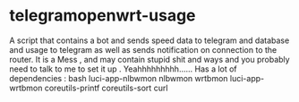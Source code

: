 # telegramopenwrt-usage
A script that contains a bot and sends speed data to telegram and database and usage to telegram as well as sends notification on connection to the router.
It is a Mess , and may contain stupid shit and ways and you probably need to talk to me to set it up .
Yeahhhhhhhhh......
Has a lot of dependencies :
bash
luci-app-nlbwmon
nlbwmon
wrtbmon
luci-app-wrtbmon
coreutils-printf
coreutils-sort
curl
